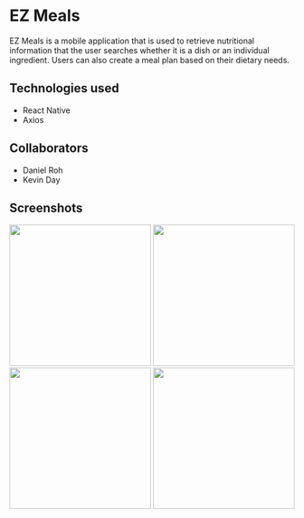 # EZ Meals

EZ Meals is a mobile application that is used to retrieve nutritional information that the user searches whether it is a dish or an individual ingredient. Users can also create a meal plan based on their dietary needs.

## Technologies used
- React Native
- Axios

## Collaborators
- Daniel Roh
- Kevin Day

## Screenshots
<img src="https://i.imgur.com/8vUp9Vn.png" width="250">
<img src="https://i.imgur.com/LNffosZ.jpg" width="250">
<img src="https://i.imgur.com/DnOIc7a.jpg" width="250">
<img src="https://i.imgur.com/djeh5gi.png" width="250">
